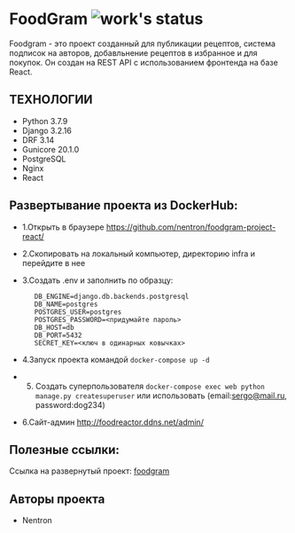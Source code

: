 # FoodGram ![work's status](https://github.com/nentron/foodgram-project-react/actions/workflows/foodgram.yml/badge.svg)
Foodgram - это проект созданный для публикации рецептов, система подписок на авторов, добавльнение рецептов в избранное и для покупок. Он создан на REST API с использованием фронтенда на базе React. 

## ТЕХНОЛОГИИ
- Python 3.7.9
- Django 3.2.16
- DRF 3.14
- Gunicore 20.1.0
- PostgreSQL
- Nginx
- React

## Развертывание проекта из DockerHub:
- 1.Открыть в браузере https://github.com/nentron/foodgram-project-react/
- 2.Скопировать на локальный компьютер, директорию infra и перейдите в нее
- 3.Создать .env и заполнить по образцу:
    ```
       DB_ENGINE=django.db.backends.postgresql
       DB_NAME=postgres
       POSTGRES_USER=postgres
       POSTGRES_PASSWORD=<придумайте пароль>
       DB_HOST=db
       DB_PORT=5432
       SECRET_KEY=<ключ в одинарных ковычках>
    ```
- 4.Запуск проекта командой ```docker-compose up -d```
- 5. Создать суперпользователя ```docker-compose exec web python manage.py createsuperuser``` или использовать (email:sergo@mail.ru, password:dog234)
    
- 6.Сайт-админ http://foodreactor.ddns.net/admin/

## Полезные ссылки:

Ссылка на развернутый проект: [foodgram]

[foodgram]: <http://foodreactor.ddns.net/>
## Авторы проекта
- Nentron

